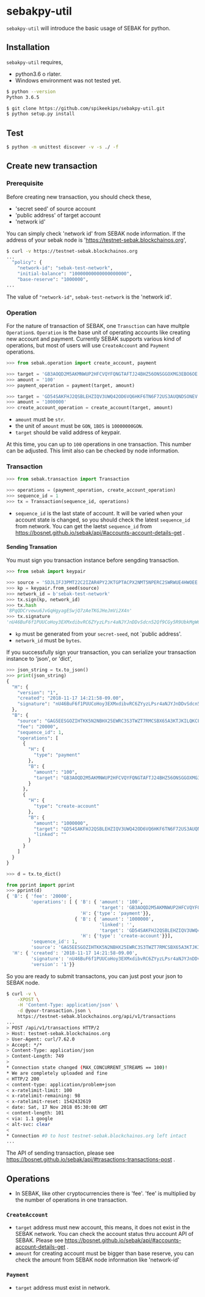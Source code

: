 # sebakpy-util

`sebakpy-util` will introduce the basic usage of SEBAK for python.

## Installation

`sebakpy-util` requires,

* python3.6 o rlater.
* Windows environment was not tested yet.

```sh
$ python --version
Python 3.6.5

$ git clone https://github.com/spikeekips/sebakpy-util.git
$ python setup.py install
```

## Test

```sh
$ python -m unittest discover -v -s ./ -f
```


## Create new transaction

### Prerequisite
Before creating new transaction, you should check these,

* 'secret seed' of source account
* 'public address' of target account
* 'network id'

You can simply check 'network id' from SEBAK node information. If the address of your sebak node is 'https://testnet-sebak.blockchainos.org',
```sh
$ curl -v https://testnet-sebak.blockchainos.org
...
  "policy": {
    "network-id": "sebak-test-network",
    "initial-balance": "10000000000000000000",
    "base-reserve": "1000000",
...
```

The value of `"network-id"`, `sebak-test-network` is the 'network id'.

### Operation

For the nature of transaction of SEBAK, one `Transction` can have multple `Operation`s. `Operation` is the base unit of operating accounts like creating new account and payment. Currently SEBAK supports various kind of operations, but most of users will use `CreateAccount` and `Payment` operations.

```python
>>> from sebak.operation import create_account, payment

>>> target = 'GB3AOQD2M5AKMNWUP2HFCVQYFQNGTAFTJ24BHZ56ONSGGOXMG3EBO6OE'
>>> amount = '100'
>>> payment_operation = payment(target, amount)

>>> target = 'GD54SAKFHJ2QSBLEHZIQV3UWQ42OD6VQ6HKF6TN6F72US3AUQNDSONEV'
>>> amount = '1000000'
>>> create_account_operation = create_account(target, amount)
```

* `amount` must be `str`.
* the unit of `amount` must be `GON`, `1BOS` is `10000000GON`.
* `target` should be valid address of keypair.

At this time, you can up to `100` operations in one transaction. This number can be adjusted. This limit also can be checked by node information.

### Transaction

```python
>>> from sebak.transaction import Transaction

>>> operations = (payment_operation, create_account_operation)
>>> sequence_id = 1
>>> tx = Transaction(sequence_id, operations)
```

* `sequence_id` is the last state of account. It will be varied when your account state is changed, so you should check the latest `sequence_id` from network. You can get the laetst `sequence_id` from https://bosnet.github.io/sebak/api/#accounts-account-details-get .

#### Sending Transation

You must sign you transaction instance before sengding transaction.
```python
>>> from sebak import keypair

>>> source = 'SDJLIFJ3PMT22C2IZAR4PY2JKTGPTACPX2NMT5NPERC2SWRWUE4HWOEE'
>>> kp = keypair.from_seed(source)
>>> network_id = b'sebak-test-network'
>>> tx.sign(kp, network_id)
>>> tx.hash
'8PqQDCrvewu6JvGqHgyagESwjQ7zAeTKGJHeJmVi2X4n'
>>> tx.signature
'nU46BuF6f1PUUCoHoy3EXMxdibvRC6ZYyzLPsr4aNJYJnDDvSdcn52Qf9CGy5R9UbkMgW6mdKGwrHNvd3oCoRsp'
```

* `kp` must be generated from your `secret-seed`, not `public address'.
* `network_id` must be `bytes`.

If you successfully sign your transaction, you can serialize your transaction instance to 'json', or 'dict',

```python
>>> json_string = tx.to_json()
>>> print(json_string)
{
  "H": {
    "version": "1",
    "created": "2018-11-17 14:21:58-09.00",
    "signature": "nU46BuF6f1PUUCoHoy3EXMxdibvRC6ZYyzLPsr4aNJYJnDDvSdcn52Qf9CGy5R9UbkMgW6mdKGwrHNvd3oCoRsp"
  },
  "B": {
    "source": "GAG5EESGOZIHTKK5N2NBHX25EWRC3S3TWZT7RMCSBX65A3KTJKILQKCF",
    "fee": "20000",
    "sequence_id": 1,
    "operations": [
      {
        "H": {
          "type": "payment"
        },
        "B": {
          "amount": "100",
          "target": "GB3AOQD2M5AKMNWUP2HFCVQYFQNGTAFTJ24BHZ56ONSGGOXMG3EBO6OE"
        }
      },
      {
        "H": {
          "type": "create-account"
        },
        "B": {
          "amount": "1000000",
          "target": "GD54SAKFHJ2QSBLEHZIQV3UWQ42OD6VQ6HKF6TN6F72US3AUQNDSONEV",
          "linked": ""
        }
      }
    ]
  }
}
```

```python
>>> d = tx.to_dict()

from pprint import pprint
>>> pprint(d)
{ 'B': { 'fee': '20000',
         'operations': [ { 'B': { 'amount': '100',
                                  'target': 'GB3AOQD2M5AKMNWUP2HFCVQYFQNGTAFTJ24BHZ56ONSGGOXMG3EBO6OE'},
                           'H': {'type': 'payment'}},
                         { 'B': { 'amount': '1000000',
                                  'linked': '',
                                  'target': 'GD54SAKFHJ2QSBLEHZIQV3UWQ42OD6VQ6HKF6TN6F72US3AUQNDSONEV'},
                           'H': {'type': 'create-account'}}],
         'sequence_id': 1,
         'source': 'GAG5EESGOZIHTKK5N2NBHX25EWRC3S3TWZT7RMCSBX65A3KTJKILQKCF'},
  'H': { 'created': '2018-11-17 14:21:58-09.00',
         'signature': 'nU46BuF6f1PUUCoHoy3EXMxdibvRC6ZYyzLPsr4aNJYJnDDvSdcn52Qf9CGy5R9UbkMgW6mdKGwrHNvd3oCoRsp',
         'version': '1'}}
```

So you are ready to submit transactons, you can just post your json to SEBAK node.

```sh
$ curl -v \
    -XPOST \
    -H 'Content-Type: application/json' \
    -d @your-transaction.json \
    https://testnet-sebak.blockchainos.org/api/v1/transactions
...
> POST /api/v1/transactions HTTP/2
> Host: testnet-sebak.blockchainos.org
> User-Agent: curl/7.62.0
> Accept: */*
> Content-Type: application/json
> Content-Length: 749
>
* Connection state changed (MAX_CONCURRENT_STREAMS == 100)!
* We are completely uploaded and fine
< HTTP/2 200
< content-type: application/problem+json
< x-ratelimit-limit: 100
< x-ratelimit-remaining: 98
< x-ratelimit-reset: 1542432619
< date: Sat, 17 Nov 2018 05:30:08 GMT
< content-length: 101
< via: 1.1 google
< alt-svc: clear
<
* Connection #0 to host testnet-sebak.blockchainos.org left intact
...
```

The API of sending transaction, please see https://bosnet.github.io/sebak/api/#trasactions-transactions-post .

## Operations

* In SEBAK, like other cryptocurrencies there is 'fee'. 'fee' is multiplied by the number of operations in one transaction.

### `CreateAccount`

* `target` address must new account, this means, it does not exist in the SEBAK network. You can check the account status thru account API of SEBAK. Please see https://bosnet.github.io/sebak/api/#accounts-account-details-get .
* `amount` for creating account must be bigger than base reserve, you can check the amount from SEBAK node information like 'network-id'

### `Payment`

* `target` address must exist in network.
